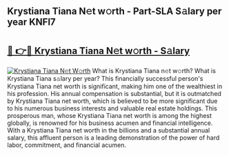 ## Krystiana Tiana N𝚎t w𝚘rth - Part-SLA S𝚊lary per year KNFl7

# <h2><a href="http://gc04ycb.nevu.top/?p=Krystiana+Tiana">🔗 👉🔴 Krystiana Tiana N𝚎t w𝚘rth - S𝚊lary</a></h2>

[![Krystiana Tiana N𝚎t W𝚘rth](https://i.imgur.com/Oavwk0R.jpeg)](http://gc04ycb.nevu.top/?p=Krystiana+Tiana)
What is Krystiana Tiana n𝚎t w𝚘rth? What is Krystiana Tiana s𝚊lary per year?
This financially successful person's Krystiana Tiana net worth is significant, making him one of the wealthiest in his profession. His annual compensation is substantial, but it is outmatched by Krystiana Tiana net worth, which is believed to be more significant due to his numerous business interests and valuable real estate holdings. This prosperous man, whose Krystiana Tiana net worth is among the highest globally, is renowned for his business acumen and financial intelligence. With a Krystiana Tiana net worth in the billions and a substantial annual salary, this affluent person is a leading demonstration of the power of hard labor, commitment, and financial acumen.
